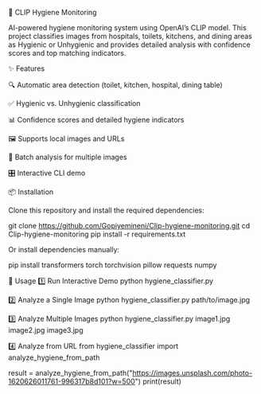 🧹 CLIP Hygiene Monitoring

AI-powered hygiene monitoring system using OpenAI’s CLIP model.
This project classifies images from hospitals, toilets, kitchens, and dining areas as Hygienic or Unhygienic and provides detailed analysis with confidence scores and top matching indicators.

✨ Features

🔍 Automatic area detection (toilet, kitchen, hospital, dining table)

✅ Hygienic vs. Unhygienic classification

📊 Confidence scores and detailed hygiene indicators

🖼️ Supports local images and URLs

🧾 Batch analysis for multiple images

🎛️ Interactive CLI demo

📦 Installation

Clone this repository and install the required dependencies:

git clone https://github.com/Gopiyemineni/Clip-hygiene-monitoring.git
cd Clip-hygiene-monitoring
pip install -r requirements.txt


Or install dependencies manually:

pip install transformers torch torchvision pillow requests numpy

🚀 Usage
1️⃣ Run Interactive Demo
python hygiene_classifier.py

2️⃣ Analyze a Single Image
python hygiene_classifier.py path/to/image.jpg

3️⃣ Analyze Multiple Images
python hygiene_classifier.py image1.jpg image2.jpg image3.jpg

4️⃣ Analyze from URL
from hygiene_classifier import analyze_hygiene_from_path

result = analyze_hygiene_from_path("https://images.unsplash.com/photo-1620626011761-996317b8d101?w=500")
print(result)
